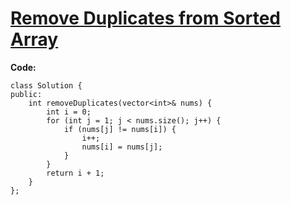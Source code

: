 # [Remove Duplicates from Sorted Array](https://leetcode.com/problems/remove-duplicates-from-sorted-array/)

**Code:**
```
class Solution {
public:
    int removeDuplicates(vector<int>& nums) {
        int i = 0;
        for (int j = 1; j < nums.size(); j++) {
            if (nums[j] != nums[i]) {
                i++;
                nums[i] = nums[j];
            }
        }
        return i + 1;
    }
};
```
